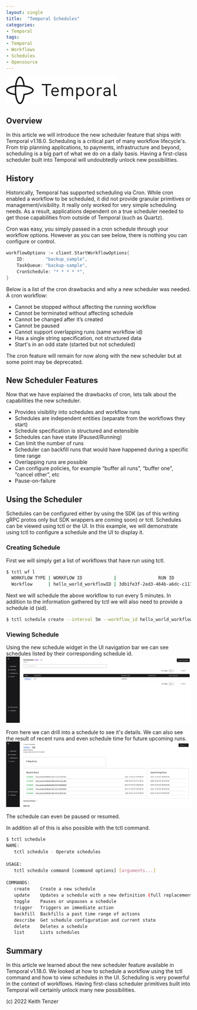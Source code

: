 ```yaml
--- 
layout: single
title:  "Temporal Schedules"
categories:
- Temporal
tags:
- Temporal
- Workflows
- Schedules
- Opensource
---
```


![Temporal](/assets/2022-08-15/logo-temporal-with-copy.svg)
## Overview
In this article we will introduce the new scheduler feature that ships with Temporal v1.18.0. Scheduling is a critical part of many workflow lifecycle's. From trip planning applications, to payments, infrastructure and beyond, scheduling is a big part of what we do on a daily basis. Having a first-class scheduler built into Temporal will undoubtedly unlock new possibilities.

## History
Historically, Temporal has supported scheduling via Cron. While cron enabled a workflow to be scheduled, it did not provide granular primitives or management/visibility. It really only worked for very simple scheduling needs. As a result, applications dependent on a true scheduler needed to get those capabilities from outside of Temporal (such as Quartz). 

Cron was easy, you simply passed in a cron schedule through your workflow options. However as you can see below, there is nothing you can configure or control.
```go
workflowOptions := client.StartWorkflowOptions{
	ID:        "backup_sample",
	TaskQueue: "backup-sample",
	CronSchedule: "* * * * *",        
}
```    

Below is a list of the cron drawbacks and why a new scheduler was needed. 
A cron workflow:
- Cannot be stopped without affecting the running workflow
- Cannot be terminated without affecting schedule
- Cannot be changed after it’s created
- Cannot be paused
- Cannot support overlapping runs (same workflow id)
- Has a single string specification, not structured data
- Start's in an odd state (started but not scheduled)

The cron feature will remain for now along with the new scheduler but at some point may be deprecated.

## New Scheduler Features
Now that we have explained the drawbacks of cron, lets talk about the capabilities the new scheduler.

- Provides visibility into schedules and workflow runs
- Schedules are independent entities (separate from the workflows they start)
- Schedule specification is structured and extensible
- Schedules can have state (Paused/Running)
- Can limit the number of runs
- Scheduler can backfill runs that would have happened during a specific time range
- Overlapping runs are possible
- Can configure policies, for example “buffer all runs”, “buffer one”, “cancel other”, etc
- Pause-on-failure

## Using the Scheduler
Schedules can be configured either by using the SDK (as of this writing gRPC protos only but SDK wrappers are coming soon) or tctl. Schedules can be viewed using tctl or the UI. In this example, we will demonstrate using tctl to configure a schedule and the UI to display it.

### Creating Schedule
First we will simply get a list of workflows that have run using tctl.

```bash
$ tctl wf l
  WORKFLOW TYPE | WORKFLOW ID            |                RUN ID                |  TASK QUEUE   | START TIME | EXECUTION TIME | END TIME  
  Workflow      | hello_world_workflowID | 3db1fe3f-2ed3-464b-a6dc-c117783bd262 | hello-world   | 17:01:48   | 17:01:48       | 17:01:48
```

Next we will schedule the above workflow to run every 5 minutes. In addition to the information gathered by tctl we will also need to provide a schedule id (sid).

```bash
$ tctl schedule create --interval 5m --workflow_id hello_world_workflowID --taskqueue hello-world  --workflow_type Workflow --sid 123
```

### Viewing Schedule
Using the new schedule widget in the UI navigation bar we can see schedules listed by their corresponding schedule id.
![View of Schedules](/assets/2022-10-20/schedules.png)

From here we can drill into a schedule to see it's details. We can also see the result of recent runs and even schedule time for future upcoming runs.
![View of Schedule](/assets/2022-10-20/schedule_view.png)

The schedule can even be paused or resumed. 

In addition all of this is also possible with the tctl command.
```bash
$ tctl schedule
NAME:
   tctl schedule - Operate schedules

USAGE:
   tctl schedule command [command options] [arguments...]

COMMANDS:
   create    Create a new schedule
   update    Updates a schedule with a new definition (full replacement, not patch)
   toggle    Pauses or unpauses a schedule
   trigger   Triggers an immediate action
   backfill  Backfills a past time range of actions
   describe  Get schedule configuration and current state
   delete    Deletes a schedule
   list      Lists schedules
```  

## Summary
In this article we learned about the new scheduler feature available in Temporal v1.18.0. We looked at how to schedule a workflow using the tctl command and how to view schedules in the UI. Scheduling is very powerful in the context of workflows. Having first-class scheduler primitives built into Temporal will certainly unlock many new possibilities.

(c) 2022 Keith Tenzer




